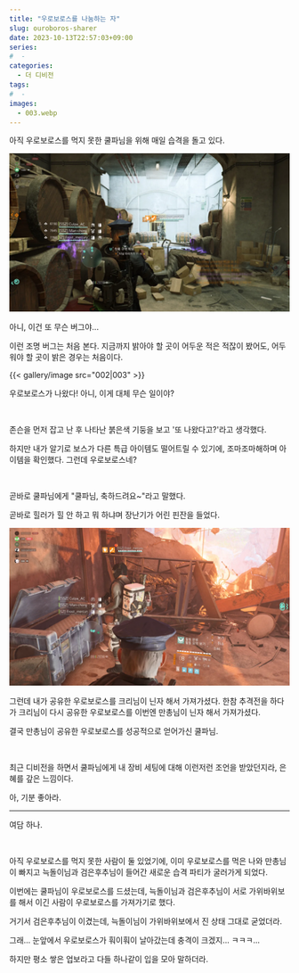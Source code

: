 ```yaml
---
title: "우로보로스를 나눔하는 자"
slug: ouroboros-sharer
date: 2023-10-13T22:57:03+09:00
series:
#  - 
categories:
  - 더 디비전
tags:
#  - 
images:
  - 003.webp
---
```


아직 우로보로스를 먹지 못한 쿨파님을 위해 매일 습격을 돌고 있다.

![](001.webp)

아니, 이건 또 무슨 버그야...

이런 조명 버그는 처음 본다. 지금까지 밝아야 할 곳이 어두운 적은 적잖이 봤어도, 어두워야 할 곳이 밝은 경우는 처음이다.

{{< gallery/image src="002|003" >}}

우로보로스가 나왔다! 아니, 이게 대체 무슨 일이야?

&nbsp;

존슨을 먼저 잡고 난 후 나타난 붉은색 기둥을 보고 '또 나왔다고?'라고 생각했다.

하지만 내가 알기로 보스가 다른 특급 아이템도 떨어트릴 수 있기에, 조마조마해하며 아이템을 확인했다. 그런데 우로보로스네?

&nbsp;

곧바로 쿨파님에게 "쿨파님, 축하드려요~"라고 말했다.

곧바로 힐러가 힐 안 하고 뭐 하냐며 장난기가 어린 핀잔을 들었다.

![](004.webp)

그런데 내가 공유한 우로보로스를 크리님이 닌자 해서 가져가셨다. 한참 추격전을 하다가 크리님이 다시 공유한 우로보로스를 이번엔 만총님이 닌자 해서 가져가셨다.

결국 만총님이 공유한 우로보로스를 성공적으로 얻어가신 쿨파님.

&nbsp;

최근 디비전을 하면서 쿨파님에게 내 장비 세팅에 대해 이런저런 조언을 받았던지라, 은혜를 갚은 느낌이다.

아, 기분 좋아라.

***

여담 하나.

&nbsp;

아직 우로보로스를 먹지 못한 사람이 둘 있었기에, 이미 우로보로스를 먹은 나와 만총님이 빠지고 늑돌이님과 검은후추님이 들어간 새로운 습격 파티가 굴러가게 되었다.

이번에는 쿨파님이 우로보로스를 드셨는데, 늑돌이님과 검은후추님이 서로 가위바위보를 해서 이긴 사람이 우로보로스를 가져가기로 했다.

거기서 검은후추님이 이겼는데, 늑돌이님이 가위바위보에서 진 상태 그대로 굳었더라.

그래...  눈앞에서 우로보로스가 훠이훠이 날아갔는데 충격이 크겠지... ㅋㅋㅋ...

하지만 평소 쌓은 업보라고 다들 하나같이 입을 모아 말하더라.

